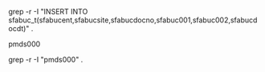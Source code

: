  grep -r -I "INSERT INTO sfabuc_t(sfabucent,sfabucsite,sfabucdocno,sfabuc001,sfabuc002,sfabucdocdt)" .

pmds000

 grep -r -I "pmds000" .